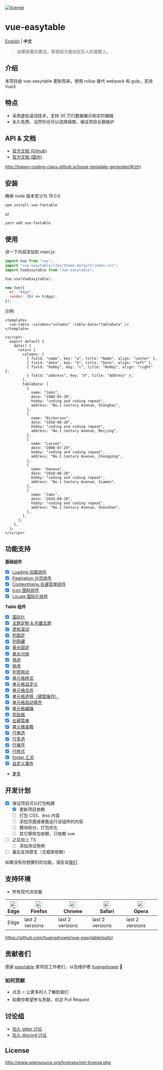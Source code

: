 [![license](https://img.shields.io/npm/l/vue-easytable.svg?maxAge=2592000)](http://www.opensource.org/licenses/mit-license.php)

# vue-easytable

[English](./README.md) | **中文**

> 如果我看的更远，那是因为我站在巨人的肩膀上。

## 介绍

本项目由 vue-easytable 更新而来，使用 rollup 替代 webpack 和 gulp，支持 Vue3

## 特点

- 采用虚拟滚动技术，支持 30 万行数据展示和实时编辑
- 永久免费。当然你也可以选择捐赠，保证项目长期维护

## API & 文档

- [官方文档 (Github)](http://happy-coding-clans.github.io/vue-easytable/)
- [官方文档 (国内)](http://huangshuwei.gitee.io/vue-easytable/)

http://happy-coding-clans.github.io/issue-template-generater/#/zh)

## 安装

确保 node 版本至少为 18.0.0

```
npm install vue-fantable
```

or

```
yarn add vue-fantable
```

## 使用

讲一下内容添加到 main.js:

```javascript
import Vue from "vue";
import "vue-easytable/libs/theme-default/index.css";
import VueEasytable from "vue-easytable";

Vue.use(VueEasytable);

new Vue({
  el: "#app",
  render: (h) => h(App),
});
```

示例:

```vue
<template>
  <ve-table :columns="columns" :table-data="tableData" />
</template>

<script>
  export default {
    data() {
      return {
        columns: [
          { field: "name", key: "a", title: "Name", align: "center" },
          { field: "date", key: "b", title: "Date", align: "left" },
          { field: "hobby", key: "c", title: "Hobby", align: "right" },
          { field: "address", key: "d", title: "Address" },
        ],
        tableData: [
          {
            name: "John",
            date: "1900-05-20",
            hobby: "coding and coding repeat",
            address: "No.1 Century Avenue, Shanghai",
          },
          {
            name: "Dickerson",
            date: "1910-06-20",
            hobby: "coding and coding repeat",
            address: "No.1 Century Avenue, Beijing",
          },
          {
            name: "Larsen",
            date: "2000-07-20",
            hobby: "coding and coding repeat",
            address: "No.1 Century Avenue, Chongqing",
          },
          {
            name: "Geneva",
            date: "2010-08-20",
            hobby: "coding and coding repeat",
            address: "No.1 Century Avenue, Xiamen",
          },
          {
            name: "Jami",
            date: "2020-09-20",
            hobby: "coding and coding repeat",
            address: "No.1 Century Avenue, Shenzhen",
          },
        ],
      };
    },
  };
</script>
```

## 功能支持

**基础组件**

- [x] [Loading 加载组件](https://happy-coding-clans.github.io/vue-easytable/#/zh/doc/base/loading)
- [x] [Pagination 分页组件](https://happy-coding-clans.github.io/vue-easytable/#/zh/doc/base/pagination)
- [x] [Contextmenu 右键菜单组件](https://happy-coding-clans.github.io/vue-easytable/#/zh/doc/base/contextmenu)
- [x] [Icon 图标组件](https://happy-coding-clans.github.io/vue-easytable/#/zh/doc/base/icon)
- [x] [Locale 国际化组件](https://happy-coding-clans.github.io/vue-easytable/#/zh/doc/base/locale)

**Table 组件**

- [x] [国际化](http://happy-coding-clans.github.io/vue-easytable/#/zh/doc/locale)
- [x] [主题定制 & 内置主题](http://happy-coding-clans.github.io/vue-easytable/#/zh/doc/theme)
- [x] [虚拟滚动](http://happy-coding-clans.github.io/vue-easytable/#/zh/doc/table/virtual-scroll)
- [x] [列固定](http://happy-coding-clans.github.io/vue-easytable/#/zh/doc/table/column-fixed)
- [x] [列隐藏](http://happy-coding-clans.github.io/vue-easytable/#/zh/doc/table/column-hidden)
- [x] [表头固定](http://happy-coding-clans.github.io/vue-easytable/#/zh/doc/table/header-fixed)
- [x] [表头分组](http://happy-coding-clans.github.io/vue-easytable/#/zh/doc/table/header-grouping)
- [x] [筛选](http://happy-coding-clans.github.io/vue-easytable/#/zh/doc/table/header-filter)
- [x] [排序](http://happy-coding-clans.github.io/vue-easytable/#/zh/doc/table/header-sort)
- [x] [列宽拖动](https://happy-coding-clans.github.io/vue-easytable/#/zh/doc/table/column-resize)
- [x] [单元格样式](http://happy-coding-clans.github.io/vue-easytable/#/zh/doc/table/cell-style)
- [x] [单元格自定义](http://happy-coding-clans.github.io/vue-easytable/#/zh/doc/table/cell-custom)
- [x] [单元格合并](http://happy-coding-clans.github.io/vue-easytable/#/zh/doc/table/cell-span)
- [x] [单元格选择（键盘操作）](http://happy-coding-clans.github.io/vue-easytable/#/zh/doc/table/cell-selection)
- [x] [单元格自动填充](http://happy-coding-clans.github.io/vue-easytable/#/zh/doc/table/cell-autofill)
- [x] [单元格编辑](http://happy-coding-clans.github.io/vue-easytable/#/zh/doc/table/cell-edit)
- [x] [剪贴板](http://happy-coding-clans.github.io/vue-easytable/#/zh/doc/table/clipboard)
- [x] [右键菜单](http://happy-coding-clans.github.io/vue-easytable/#/zh/doc/table/contextmenu)
- [x] [单元格省略](http://happy-coding-clans.github.io/vue-easytable/#/zh/doc/table/cell-ellipsis)
- [x] [行单选](http://happy-coding-clans.github.io/vue-easytable/#/zh/doc/table/row-radio)
- [x] [行多选](http://happy-coding-clans.github.io/vue-easytable/#/zh/doc/table/row-checkbox)
- [x] [行展开](http://happy-coding-clans.github.io/vue-easytable/#/zh/doc/table/row-expand)
- [x] [行样式](http://happy-coding-clans.github.io/vue-easytable/#/zh/doc/table/row-style)
- [x] [footer 汇总](http://happy-coding-clans.github.io/vue-easytable/#/zh/doc/table/footer-summary)
- [x] [自定义事件](http://happy-coding-clans.github.io/vue-easytable/#/zh/doc/table/event-custom)
- [更多](http://happy-coding-clans.github.io/vue-easytable)

## 开发计划

- [x] 保证项目可以打包构建
  - [x] 更新项目依赖
  - [ ] 打包 CSS、less 内容
  - [ ] 添加页面或者能运行该组件的内容
  - [ ] 模块拆分，打包优化
  - [ ] 其它移除包依赖，只依赖 vue
- [ ] 之后加上 TS
  - [ ] 添加测试用例
- [ ] 最后支持原生（无框架依赖）

如果没有你想要的的功能，请告诉[我们]()

## 支持环境

- 所有现代浏览器

| <img src="https://raw.githubusercontent.com/alrra/browser-logos/master/src/edge/edge_48x48.png" alt="IE / Edge" width="24px" height="24px" /></br>Edge | [<img src="https://raw.githubusercontent.com/alrra/browser-logos/master/src/firefox/firefox_48x48.png" alt="Firefox" width="24px" height="24px" />](http://godban.github.io/browsers-support-badges/)</br>Firefox | [<img src="https://raw.githubusercontent.com/alrra/browser-logos/master/src/chrome/chrome_48x48.png" alt="Chrome" width="24px" height="24px" />](http://godban.github.io/browsers-support-badges/)</br>Chrome | [<img src="https://raw.githubusercontent.com/alrra/browser-logos/master/src/safari/safari_48x48.png" alt="Safari" width="24px" height="24px" />](http://godban.github.io/browsers-support-badges/)</br>Safari | [<img src="https://raw.githubusercontent.com/alrra/browser-logos/master/src/opera/opera_48x48.png" alt="Opera" width="24px" height="24px" />](http://godban.github.io/browsers-support-badges/)</br>Opera |
| ------------------------------------------------------------ | ------------------------------------------------------------ | ------------------------------------------------------------ | ------------------------------------------------------------ | ------------------------------------------------------------ |
| Edge                                                         | last 2 versions                                              | last 2 versions                                              | last 2 versions                                              | last 2 versions                                              |

https://github.com/huangshuwei/vue-easytable/pulls)

## 贡献者们

感谢 [easytable](https://github.com/Happy-Coding-Clans/vue-easytable) 原项目工作者们，以及维护者 [huangshuwei](https://github.com/Happy-Coding-Clans) 🙏

### 如何贡献

- 点击 :star: 让更多的人了解到我们
- 如果你希望参与贡献，欢迎 Pull Request

## 讨论组

- [加入 gitter 讨论](https://gitter.im/vue-easytable/community)
- [加入 discord 讨论](https://discord.gg/gBm3k6r)

## License

http://www.opensource.org/licenses/mit-license.php
